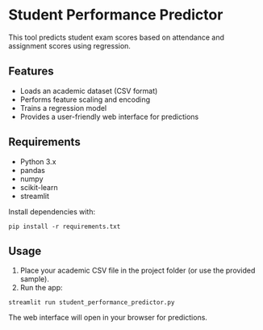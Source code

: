 # Student Performance Predictor

This tool predicts student exam scores based on attendance and assignment scores using regression.

## Features
- Loads an academic dataset (CSV format)
- Performs feature scaling and encoding
- Trains a regression model
- Provides a user-friendly web interface for predictions

## Requirements
- Python 3.x
- pandas
- numpy
- scikit-learn
- streamlit

Install dependencies with:
```
pip install -r requirements.txt
```

## Usage
1. Place your academic CSV file in the project folder (or use the provided sample).
2. Run the app:
```
streamlit run student_performance_predictor.py
```

The web interface will open in your browser for predictions. 